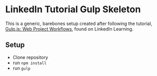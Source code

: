 # LinkedIn Tutorial Gulp Skeleton

This is a generic, barebones setup created after following the tutorial, [Gulp.js: Web Project Workflows](https://www.linkedin.com/learning/gulp-js-web-project-workflows?u=2130250), found on LinkedIn Learning.

## Setup

 - Clone repository
 - run `npm install`
 - run `gulp`
